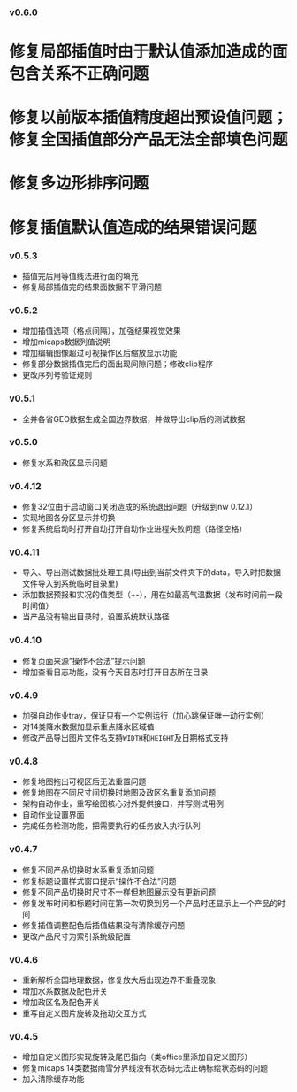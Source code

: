### v0.6.0
# 修复局部插值时由于默认值添加造成的面包含关系不正确问题
# 修复以前版本插值精度超出预设值问题；修复全国插值部分产品无法全部填色问题
# 修复多边形排序问题
# 修复插值默认值造成的结果错误问题

### v0.5.3
* 插值完后用等值线法进行面的填充
* 修复局部插值完的结果面数据不平滑问题

### v0.5.2
* 增加插值选项（格点间隔），加强结果视觉效果
* 增加micaps数据列值说明
* 增加编辑图像超过可视操作区后缩放显示功能
* 修复部分数据插值完后的面出现间隙问题；修改clip程序
* 更改序列号验证规则

### v0.5.1
* 全并各省GEO数据生成全国边界数据，并做导出clip后的测试数据

### v0.5.0
* 修复水系和政区显示问题

### v0.4.12
* 修复32位由于启动窗口关闭造成的系统退出问题（升级到nw 0.12.1）
* 实现地图各分区显示并切换
* 修复系统启动时打开自动打开自动作业进程失败问题（路径空格）

### v0.4.11
* 导入、导出测试数据批处理工具(导出到当前文件夹下的data，导入时把数据文件导入到系统临时目录里)
* 添加数据预报和实况的值类型（+-），用在如最高气温数据（发布时间前一段时间值）
* 当产品没有输出目录时，设置系统默认路径

### v0.4.10
* 修复页面来源“操作不合法”提示问题
* 增加查看日志功能，没有今天日志时打开日志所在目录

### v0.4.9
* 加强自动作业tray，保证只有一个实例运行（加心跳保证唯一动行实例）
* 对14类降水数据加显示重点降水区域值
* 修改产品导出图片文件名支持`WIDTH`和`HEIGHT`及日期格式支持

### v0.4.8
* 修复地图拖出可视区后无法重置问题
* 修复地图在不同尺寸间切换时地图及政区名重复添加问题
* 架构自动作业，重写绘图核心对外提供接口，并写测试用例
* 自动作业设置界面
* 完成任务检测功能，把需要执行的任务放入执行队列

### v0.4.7
* 修复不同产品切换时水系重复添加问题
* 修复标题设置样式窗口提示“操作不合法”问题
* 修复不同产品切换时尺寸不一样但地图展示没有更新问题
* 修复发布时间和标题时间在第一次切换到另一个产品时还显示上一个产品的时间
* 修复插值调整配色后插值结果没有清除缓存问题
* 更改产品尺寸为索引系统级配置
 
### v0.4.6
* 重新解析全国地理数据，修复放大后出现边界不重叠现象
* 增加水系数据及配色开关
* 增加政区名及配色开关
* 重写自定义图片旋转及拖动交互方式

### v0.4.5
* 增加自定义图形实现旋转及尾巴指向（类office里添加自定义图形）
* 修复micaps 14类数据雨雪分界线没有状态码无法正确标绘状态码的问题
* 加入清除缓存功能